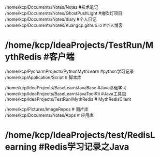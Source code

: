 /home/kcp/Documents/Notes/Notes #技术笔记
/home/kcp/Documents/Notes/GhostPushLight #鬼吹灯项目
/home/kcp/Documents/Notes/diary #个人日记
/home/kcp/Documents/Notes/Kuangcp.github.io #个人博客

# /home/kcp/IdeaProjects/TestRun/MythRedis #客户端
/home/kcp/PycharmProjects/PythonMythLearn #python学习记录
/home/kcp/Application/Script # 脚本库

/home/kcp/IdeaProjects/BaseLearn/JavaBase #Java基础学习
/home/kcp/IdeaProjects/BaseLearn/JavaToolKit #Java工具包
/home/kcp/IdeaProjects/TestRun/MythRedis # MythRedisClient

/home/kcp/Pictures/ImageRepos # 图片库
/home/kcp/Documents/Notes/Apps # 应用库
# /home/kcp/IdeaProjects/test/RedisLearning #Redis学习记录之Java
